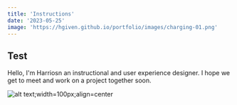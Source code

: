 ```yaml
---
title: 'Instructions'
date: '2023-05-25'
image: 'https://hgiven.github.io/portfolio/images/charging-01.png'
---
```


## Test

Hello, I'm Harriosn an instructional and user experience designer. I hope we get to meet and work on a project together soon.

![alt text;width=100px;align=center](https://hgiven.github.io/portfolio/images/charging-01.png)